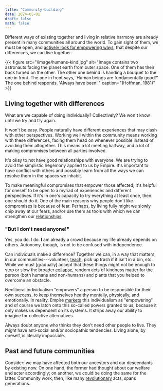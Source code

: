 ```yaml
---
title: "Community-building"
date: 2024-06-01
draft: false
math: false
---
```


Different ways of existing together and living in relative harmony are
already present in many communities all around the world. To gain sight
of them, we must be open, and
[actively look for empowering ways](/joyful-militancy),
that despite our differences, we can live
together.

{{< figure src="/image/humans-kind.jpg" alt="Image contains two astronauts facing the planet earth from outer space. One of them has their back turned on the other. The other one behind is handing a bouquet to the one in front. The one in front says, 'Human beings are fundamentally good?' The one behind responds, 'Always have been.'" caption="(Hoffman, 1981)" >}}

## Living together with differences

What are we capable of doing individually? Collectively? We won't know
until we try and try again.

It won't be easy. People naturally have different experiences
that may clash with other perspectives. Working well within the
community means working with these differences, facing them head on
whenever possible instead of avoiding them altogether. This means a lot
meeting halfway, and a lot of making compromises between all parties
involved.

It's okay to not have good relationships with everyone. We are trying to
avoid the simplistic hegemony applied to us by Empire. It's important to
have conflict with others and possibly learn from all the ways we can
resolve them in the spaces we inhabit.

To make meaningful compromises that empower those affected,
it's helpful for oneself to be open to a myriad of experiences and
different perspectives. If it's in one's capacity to try everything at
least once, then one should do it. One of the main reasons why people
don't like compromises is because of fear. Perhaps, by living fully
might we slowly chip away at our fears, and/or use them as tools with
which we can strengthen our [relationships](/friendship).

### "But I don't need anyone!"

Yes, you do. I do.
**I** am already a crowd because my life already
depends on others.
Autonomy, though, is not to be confused with independence.

Can individuals make a difference? Together we can, in a way that
matters, in our communities---volunteer, [teach](/pedagogy), pick up
trash if it isn't in a bin, etc. While we must [gradually] accept that
these things might not be enough to stop or slow the broader
[collapse](/collapse), random acts of kindness matter for the person
(both humans and non-humans) and plants that you helped to overcome an
obstacle.

Neoliberal individualism "empowers" a person to be responsible for their
own success, to keep themselves healthy mentally, physically, and
emotionally. In reality, Empire [markets](/mr) this individualism as
"empowering" and of course we latch onto this so-called powers granted
to us, because it only makes us dependent on its systems. It strips away
our ability to imagine for collective alternatives.

Always doubt anyone who thinks they don't need other people to live.
They might have anti-social and/or sociopathic tendencies. Living alone,
by oneself, is literally impossible.

## Past and future communities

Consider: we may have affected both our ancestors and our descendants by
existing now. On one hand, the former had thought about our welfare and
acter accordingly; on another, we could be doing the same for the
latter. Community work, then, like many [revolutionary](/revolution) acts, spans generations.
